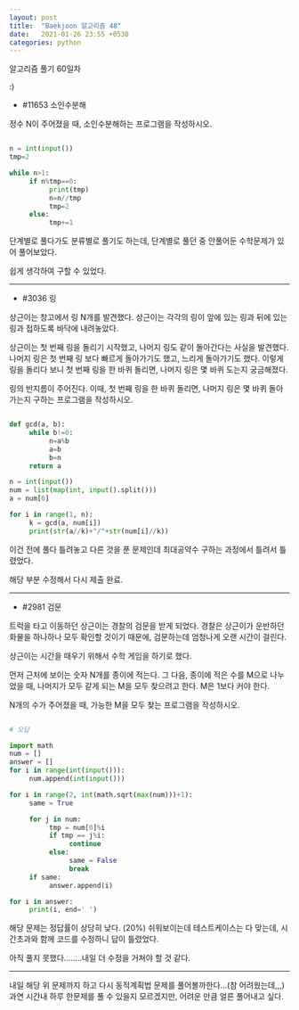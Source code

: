 ```yaml
---
layout: post
title:  "Baekjoon 알고리즘 48"
date:   2021-01-26 23:55 +0530
categories: python
---
```


알고리즘 풀기 60일차

:)


- #11653     소인수분해

정수 N이 주어졌을 때, 소인수분해하는 프로그램을 작성하시오.

```python

n = int(input())
tmp=2

while n>1:
     if n%tmp==0:
          print(tmp)
          n=n//tmp
          tmp=2
     else:
          tmp+=1

```

단계별로 풀다가도 분류별로 풀기도 하는데, 단계별로 풀던 중 안풀어둔 수학문제가 있어 풀어보았다.

쉽게 생각하여 구할 수 있었다. 

---

- #3036     링

상근이는 창고에서 링 N개를 발견했다. 상근이는 각각의 링이 앞에 있는 링과 뒤에 있는 링과 접하도록 바닥에 내려놓았다. 

상근이는 첫 번째 링을 돌리기 시작했고, 나머지 링도 같이 돌아간다는 사실을 발견했다. 나머지 링은 첫 번째 링 보다 빠르게 돌아가기도 했고, 느리게 돌아가기도 했다. 이렇게 링을 돌리다 보니 첫 번째 링을 한 바퀴 돌리면, 나머지 링은 몇 바퀴 도는지 궁금해졌다.

링의 반지름이 주어진다. 이때, 첫 번째 링을 한 바퀴 돌리면, 나머지 링은 몇 바퀴 돌아가는지 구하는 프로그램을 작성하시오.

```python

def gcd(a, b):
     while b!=0:
          n=a%b
          a=b
          b=n
     return a

n = int(input())
num = list(map(int, input().split()))
a = num[0]

for i in range(1, n):
     k = gcd(a, num[i])
     print(str(a//k)+"/"+str(num[i]//k))

```

이건 전에 풀다 틀려놓고 다른 것을 푼 문제인데 최대공약수 구하는 과정에서 틀려서 틀렸었다.

해당 부분 수정해서 다시 제출 완료.

---

- #2981     검문

트럭을 타고 이동하던 상근이는 경찰의 검문을 받게 되었다. 경찰은 상근이가 운반하던 화물을 하나하나 모두 확인할 것이기 때문에, 검문하는데 엄청나게 오랜 시간이 걸린다.

상근이는 시간을 때우기 위해서 수학 게임을 하기로 했다.

먼저 근처에 보이는 숫자 N개를 종이에 적는다. 그 다음, 종이에 적은 수를 M으로 나누었을 때, 나머지가 모두 같게 되는 M을 모두 찾으려고 한다. M은 1보다 커야 한다.

N개의 수가 주어졌을 때, 가능한 M을 모두 찾는 프로그램을 작성하시오.

```python

# 오답

import math
num = []
answer = []
for i in range(int(input())):
     num.append(int(input()))

for i in range(2, int(math.sqrt(max(num)))+1):
     same = True

     for j in num:
          tmp = num[0]%i
          if tmp == j%i:
               continue
          else:
               same = False
               break
     if same:
          answer.append(i)

for i in answer:
     print(i, end=' ')

```


해당 문제는 정답률이 상당히 낮다. (20%)
쉬워보이는데 테스트케이스는 다 맞는데, 시간초과와 함께 코드를 수정하니 답이 틀렸었다.

아직 풀지 못했다........내일 더 수정을 거쳐야 할 것 같다.

---

내일 해당 위 문제까지 하고 다시 동적계획법 문제를 풀어볼까한다...(참 어려웠는데,,,) 과연 시간내 하루 한문제를 풀 수 있을지 모르겠지만, 어려운 만큼 얼른 풀어내고 싶다. 